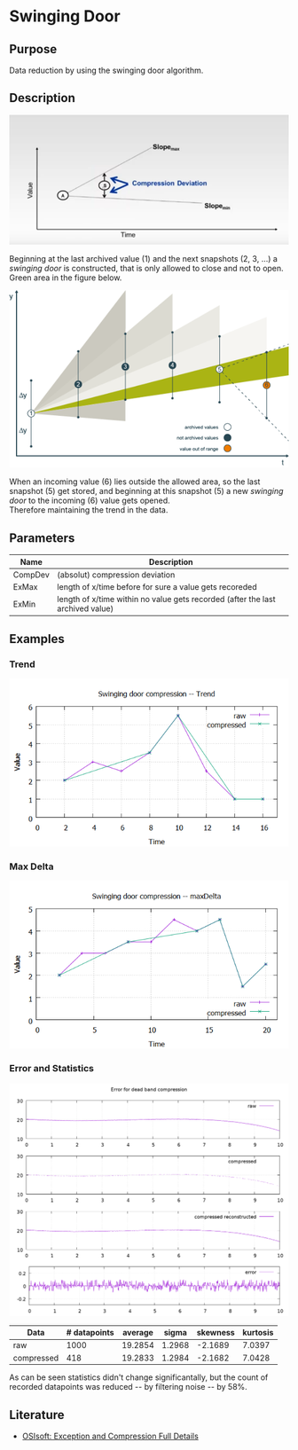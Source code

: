 # Swinging Door

## Purpose

Data reduction by using the swinging door algorithm.

## Description

![](./images/swinging-door_02.png)

Beginning at the last archived value (1) and the next snapshots (2, 3, ...) a _swinging door_ is constructed, that is only allowed to close and not to open. Green area in the figure below.

![](./images/swinging-door_01.png)

When an incoming value (6) lies outside the allowed area, so the last snapshot (5) get stored, and beginning at this snapshot (5) a new _swinging door_ to the incoming (6) value gets opened.  
Therefore maintaining the trend in the data.

## Parameters

| Name    | Description                                                                    |
| ------- | ------------------------------------------------------------------------------ |
| CompDev | (absolut) compression deviation                                                |
| ExMax   | length of x/time before for sure a value gets recoreded                        |
| ExMin   | length of x/time within no value gets recorded (after the last archived value) |

## Examples

### Trend

![](./images/swinging-door_trend.png)

### Max Delta

![](./images/swinging-door_maxDelta.png)

### Error and Statistics

![](./images/swinging-door_error.png)

| Data       | # datapoints | average | sigma  | skewness | kurtosis |
| ---------- | ------------ | ------- | ------ | -------- | -------- |
| raw        | 1000         | 19.2854 | 1.2968 | -2.1689  | 7.0397   |
| compressed | 418          | 19.2833 | 1.2984 | -2.1682  | 7.0428   |

As can be seen statistics didn't change significantally, but the count of recorded datapoints was reduced -- by filtering noise -- by 58%.

## Literature

* [OSIsoft: Exception and Compression Full Details](https://www.youtube.com/watch?v=89hg2mme7S0)
